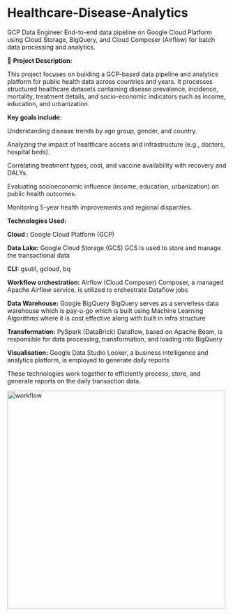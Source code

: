 # Healthcare-Disease-Analytics
GCP Data Engineer
End-to-end data pipeline on Google Cloud Platform using Cloud Storage, BigQuery, and Cloud Composer (Airflow) for batch data processing and analytics.

📝 **Project Description:**

This project focuses on building a GCP-based data pipeline and analytics platform for public health data across countries and years. It processes structured healthcare datasets containing disease prevalence, incidence, mortality, treatment details, and socio-economic indicators such as income, education, and urbanization.

**Key goals include:**

Understanding disease trends by age group, gender, and country.

Analyzing the impact of healthcare access and infrastructure (e.g., doctors, hospital beds).

Correlating treatment types, cost, and vaccine availability with recovery and DALYs.

Evaluating socioeconomic influence (income, education, urbanization) on public health outcomes.

Monitoring 5-year health improvements and regional disparities.

**Technologies Used:**

**Cloud :** Google Cloud Platform (GCP)

**Data Lake:** Google Cloud Storage (GCS)
GCS is used to store and manage the transactional data

**CLI:** gsutil, gcloud, bq

**Workflow orchestration:** Airflow (Cloud Composer)
Composer, a managed Apache Airflow service, is utilized to orchestrate Dataflow jobs

**Data Warehouse:** Google BigQuery
BigQuery serves as a serverless data warehouse which is pay-u-go which is built using Machine Learning Algorithms where it is cost effective along with built in infra structure

**Transformation:** PySpark (DataBrick)
Dataflow, based on Apache Beam, is responsible for data processing, transformation, and loading into BigQuery

**Visualisation:** Google Data Studio
Looker, a business intelligence and analytics platform, is employed to generate daily reports

These technologies work together to efficiently process, store, and generate reports on the daily transaction data.

<img width="500" alt="workflow" src="https://github.com/user-attachments/assets/82ba754a-696c-412f-93c4-8659d43941d8" />



